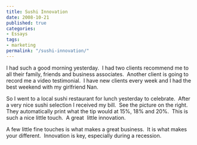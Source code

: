 ```yaml
---
title: Sushi Innovation
date: 2008-10-21
published: true
categories:
- Essays
tags:
- marketing
permalink: "/sushi-innovation/"
---
```

I had such a good morning yesterday.  I had two clients recommend me to all their family, friends and business associates.  Another client is going to record me a video testimonial.  I have new clients every week and I had the best weekend with my girlfriend Nan.

So I went to a local sushi restaurant for lunch yesterday to celebrate.  After a very nice sushi selection I received my bill.  See the picture on the right.  They automatically print what the tip would at 15%, 18% and 20%.  This is such a nice little touch.  A great  little innovation.

A few little fine touches is what makes a great business.  It is what makes your different.  Innovation is key, especially during a recession.

